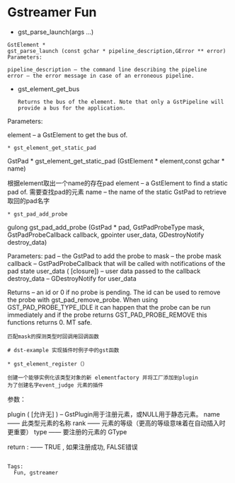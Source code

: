 # Gstreamer Fun

* gst_parse_launch(args ...)

```
GstElement *
gst_parse_launch (const gchar * pipeline_description,GError ** error)
Parameters:

pipeline_description – the command line describing the pipeline
error – the error message in case of an erroneous pipeline.
```

* gst_element_get_bus
  
  ```
  Returns the bus of the element. Note that only a GstPipeline will provide a bus for the application.
  ```

Parameters:

element – a GstElement to get the bus of.

```
* gst_element_get_static_pad 
```

GstPad * gst_element_get_static_pad (GstElement * element,const gchar * name)

根据element取出一个name的存在pad
element – a GstElement to find a static pad of.   需要查找pad的元素
name – the name of the static GstPad to retrieve   取回的pad名字

```
* gst_pad_add_probe
```

gulong gst_pad_add_probe (GstPad * pad,
                   GstPadProbeType mask,
                   GstPadProbeCallback callback,
                   gpointer user_data,
                   GDestroyNotify destroy_data)

Parameters:
pad – the GstPad to add the probe to
mask – the probe mask
callback – GstPadProbeCallback that will be called with notifications of the pad state
user_data ( [closure]) – user data passed to the callback
destroy_data – GDestroyNotify for user_data

Returns – 
an id or 0 if no probe is pending. The id can be used to remove the probe with gst_pad_remove_probe. When using GST_PAD_PROBE_TYPE_IDLE it can happen that the probe can be run immediately and if the probe returns GST_PAD_PROBE_REMOVE this functions returns 0. MT safe.

```
匹配mask的探测类型时回调用回调函数

# dst-example 实现插件时例子中的gst函数

* gst_element_register（） 

创建一个能够实例化该类型对象的新 elementfactory 并将工厂添加到plugin
为了创建名字event_judge 元素的插件
```

参数：

plugin ( [允许无] ) – GstPlugin用于注册元素，或NULL用于静态元素。
name —— 此类型元素的名称
rank —— 元素的等级（更高的等级意味着在自动插入时更重要）
type —— 要注册的元素的 GType

return :  —— TRUE , 如果注册成功, FALSE错误

```

Tags:
  Fun, gstreamer